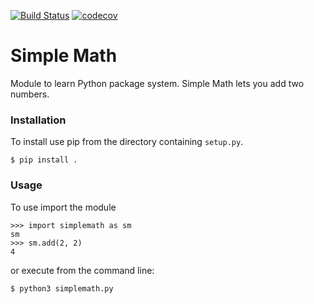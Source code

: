 [![Build Status](https://travis-ci.org/rcamuccio/simplemath.svg?branch=master)](https://travis-ci.org/rcamuccio/simplemath)
[![codecov](https://codecov.io/gh/rcamuccio/simplemath/branch/master/graph/badge.svg)](https://codecov.io/gh/rcamuccio/simplemath)

# Simple Math

Module to learn Python package system. Simple Math lets you add two numbers.

### Installation

To install use pip from the directory containing `setup.py`.

	$ pip install .

### Usage

To use import the module

	>>> import simplemath as sm
	sm
	>>> sm.add(2, 2)
	4

or execute from the command line:

	$ python3 simplemath.py

